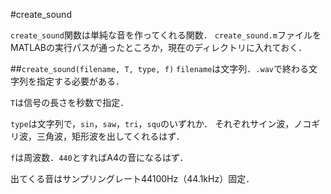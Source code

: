 #create_sound

`create_sound`関数は単純な音を作ってくれる関数．
`create_sound.m`ファイルをMATLABの実行パスが通ったところか，現在のディレクトリに入れておく．

##`create_sound(filename, T, type, f)`
`filename`は文字列．`.wav`で終わる文字列を指定する必要がある．

`T`は信号の長さを秒数で指定．

`type`は文字列で，`sin`，`saw`，`tri`，`squ`のいずれか．
それぞれサイン波，ノコギリ波，三角波，矩形波を出してくれるはず．

`f`は周波数．`440`とすればA4の音になるはず．


出てくる音はサンプリングレート44100Hz（44.1kHz）固定．
